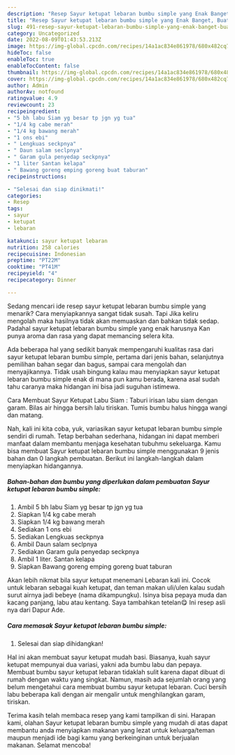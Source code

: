 ```yaml
---
description: "Resep Sayur ketupat lebaran bumbu simple yang Enak Banget, Buat Buka Puasa}"
title: "Resep Sayur ketupat lebaran bumbu simple yang Enak Banget, Buat Buka Puasa}"
slug: 491-resep-sayur-ketupat-lebaran-bumbu-simple-yang-enak-banget-buat-buka-puasa
category: Uncategorized
date: 2022-08-09T01:43:53.213Z
image: https://img-global.cpcdn.com/recipes/14a1ac834e861978/680x482cq70/sayur-ketupat-lebaran-bumbu-simple-foto-resep-utama.jpg
hideToc: false
enableToc: true
enableTocContent: false
thumbnail: https://img-global.cpcdn.com/recipes/14a1ac834e861978/680x482cq70/sayur-ketupat-lebaran-bumbu-simple-foto-resep-utama.jpg
cover: https://img-global.cpcdn.com/recipes/14a1ac834e861978/680x482cq70/sayur-ketupat-lebaran-bumbu-simple-foto-resep-utama.jpg
author: Admin
authorAv: notfound
ratingvalue: 4.9
reviewcount: 23
recipeingredient:
- "5 bh labu Siam yg besar tp jgn yg tua"
- "1/4 kg cabe merah"
- "1/4 kg bawang merah"
- "1 ons ebi"
- " Lengkuas seckpnya"
- " Daun salam seclpnya"
- " Garam gula penyedap seckpnya"
- "1 liter Santan kelapa"
- " Bawang goreng emping goreng buat taburan"
recipeinstructions:

- "Selesai dan siap dinikmati!"
categories:
- Resep
tags:
- sayur
- ketupat
- lebaran

katakunci: sayur ketupat lebaran 
nutrition: 258 calories
recipecuisine: Indonesian
preptime: "PT22M"
cooktime: "PT41M"
recipeyield: "4"
recipecategory: Dinner

---
```



Sedang mencari ide resep sayur ketupat lebaran bumbu simple yang menarik? Cara menyiapkannya sangat tidak susah. Tapi Jika keliru mengolah maka hasilnya tidak akan memuaskan dan bahkan tidak sedap. Padahal sayur ketupat lebaran bumbu simple yang enak harusnya Kan punya aroma dan rasa yang dapat memancing selera kita.


Ada beberapa hal yang sedikit banyak mempengaruhi kualitas rasa dari sayur ketupat lebaran bumbu simple, pertama dari jenis bahan, selanjutnya pemilihan bahan segar dan bagus, sampai cara mengolah dan menyajikannya. Tidak usah bingung kalau mau menyiapkan sayur ketupat lebaran bumbu simple enak di mana pun kamu berada, karena asal sudah tahu caranya maka hidangan ini bisa jadi suguhan istimewa.

Cara Membuat Sayur Ketupat Labu Siam : Taburi irisan labu siam dengan garam. Bilas air hingga bersih lalu tiriskan. Tumis bumbu halus hingga wangi dan matang.


Nah, kali ini kita coba, yuk, variasikan sayur ketupat lebaran bumbu simple sendiri di rumah. Tetap berbahan sederhana, hidangan ini dapat memberi manfaat dalam membantu menjaga kesehatan tubuhmu sekeluarga. Kamu bisa membuat Sayur ketupat lebaran bumbu simple menggunakan 9 jenis bahan dan 0 langkah pembuatan. Berikut ini langkah-langkah dalam menyiapkan hidangannya.

<!--inarticleads1-->

##### Bahan-bahan dan bumbu yang diperlukan dalam pembuatan Sayur ketupat lebaran bumbu simple:

1. Ambil 5 bh labu Siam yg besar tp jgn yg tua
1. Siapkan 1/4 kg cabe merah
1. Siapkan 1/4 kg bawang merah
1. Sediakan 1 ons ebi
1. Sediakan  Lengkuas seckpnya
1. Ambil  Daun salam seclpnya
1. Sediakan  Garam gula penyedap seckpnya
1. Ambil 1 liter. Santan kelapa
1. Siapkan  Bawang goreng emping goreng buat taburan


Akan lebih nikmat bila sayur ketupat menemani Lebaran kali ini. Cocok untuk lebaran sebagai kuah ketupat, dan teman makan uli/ulen kalau sudah surut airnya jadi bebeye (nama dikampungku). Isinya bisa pepaya muda dan kacang panjang, labu atau kentang. Saya tambahkan tetelan😋 Ini resep asli nya dari Dapur Ade. 

<!--inarticleads2-->

##### Cara memasak Sayur ketupat lebaran bumbu simple:


1. Selesai dan siap dihidangkan!

Hal ini akan membuat sayur ketupat mudah basi. Biasanya, kuah sayur ketupat mempunyai dua variasi, yakni ada bumbu labu dan pepaya. Membuat bumbu sayur ketupat lebaran tidaklah sulit karena dapat dibuat di rumah dengan waktu yang singkat. Namun, masih ada sejumlah orang yang belum mengetahui cara membuat bumbu sayur ketupat lebaran. Cuci bersih labu beberapa kali dengan air mengalir untuk menghilangkan garam, tiriskan. 

Terima kasih telah membaca resep yang kami tampilkan di sini. Harapan kami, olahan Sayur ketupat lebaran bumbu simple yang mudah di atas dapat membantu anda menyiapkan makanan yang lezat untuk keluarga/teman maupun menjadi ide bagi kamu yang berkeinginan untuk berjualan makanan. Selamat mencoba!
